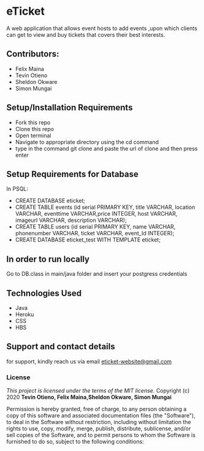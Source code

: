 # eTicket
A web application that allows event hosts to add events ,upon which clients can get to view  and buy tickets that covers their best interests.

## Contributors:
<ul>
   <li>Felix Maina</li>
   <li>Tevin Otieno</li>
   <li>Sheldon Okware</li>
   <li>Simon Mungai</li>
</ul>

## Setup/Installation Requirements
* Fork this repo
* Clone this repo 
* Open terminal
* Navigate to appropriate directory using the cd command
* type in the command git clone and paste the url of clone and then press enter 

## Setup Requirements for Database
 In PSQL:
 <ul>
<li>CREATE DATABASE eticket;</li>
<li\c eticket;</li>
<li>CREATE TABLE events (id serial PRIMARY KEY, title VARCHAR, location VARCHAR, eventtime VARCHAR,price INTEGER, host VARCHAR, imageurl VARCHAR, description VARCHAR);</li>
<li> CREATE TABLE users (id serial PRIMARY KEY, name VARCHAR, phonenumber VARCHAR, ticket VARCHAR, event_Id INTEGER);</li>
<li> CREATE DATABASE eticket_test WITH TEMPLATE eticket;</li>
</ul>

## In order to run locally
 Go to DB.class in main/java folder and insert your postgress credentials
 
## Technologies Used
<ul>
<li>Java</li>
<li>Heroku</li>
<li>CSS</li>
<li>HBS</li>
</ul>

## Support and contact details
for support, kindly reach us via email  eticket-website@gmail.com

### License
*This project is licensed under the terms of the MIT license.*
Copyright (c) 2020 **Tevin Otieno, Felix Maina,Sheldon Okware, Simon Mungai**

Permission is hereby granted, free of charge, to any person obtaining a copy
of this software and associated documentation files (the "Software"), to deal
in the Software without restriction, including without limitation the rights
to use, copy, modify, merge, publish, distribute, sublicense, and/or sell
copies of the Software, and to permit persons to whom the Software is
furnished to do so, subject to the following conditions:


  
  
